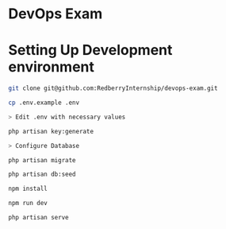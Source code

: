 # DevOps Exam


# Setting Up Development environment
 
```sh
git clone git@github.com:RedberryInternship/devops-exam.git

cp .env.example .env 

> Edit .env with necessary values

php artisan key:generate

> Configure Database

php artisan migrate

php artisan db:seed

npm install

npm run dev

php artisan serve 
```